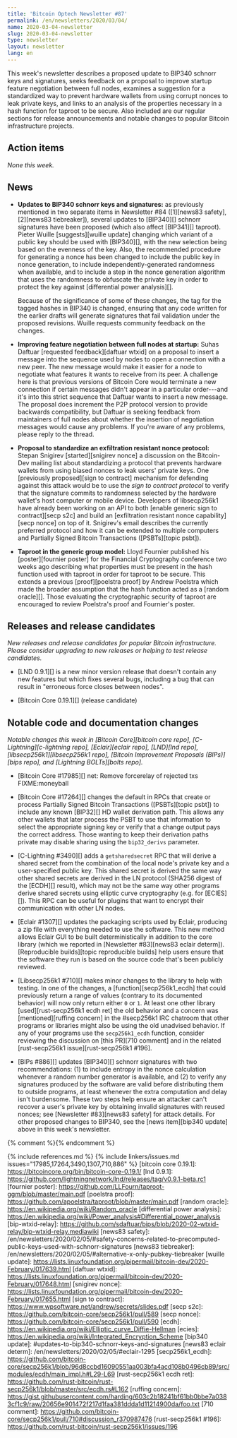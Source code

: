 ```yaml
---
title: 'Bitcoin Optech Newsletter #87'
permalink: /en/newsletters/2020/03/04/
name: 2020-03-04-newsletter
slug: 2020-03-04-newsletter
type: newsletter
layout: newsletter
lang: en
---
```

This week's newsletter describes a proposed update to BIP340 schnorr
keys and signatures, seeks feedback on a proposal to improve startup
feature negotiation between full nodes, examines a suggestion for a
standardized way to prevent hardware wallets from using corrupt nonces
to leak private keys, and links to an analysis of the properties necessary in a
hash function for taproot to be secure.  Also included are our
regular sections for release announcements and notable changes to
popular Bitcoin infrastructure projects.

## Action items

*None this week.*

## News

- **Updates to BIP340 schnorr keys and signatures:** as previously
  mentioned in two separate items in Newsletter #84 ([1][news83 safety], [2][news83 tiebreaker]),
  several updates to [BIP340][] schnorr signatures have been proposed
  (which also affect [BIP341][] taproot).  Pieter Wuille [suggests][wuille
  update] changing which variant of a public key should be used with
  [BIP340][], with the new selection being based on the evenness of the
  key.  Also, the recommended procedure for generating a nonce has been
  changed to include the public key in nonce generation, to include
  independently-generated randomness when available, and to include a step in the nonce
  generation algorithm that uses the randomness to obfuscate the private key
  in order to protect the key against [differential power analysis][].

    Because of the significance of some of these changes, the tag for
    the tagged hashes in BIP340 is changed, ensuring that any code
    written for the earlier drafts will generate signatures that fail
    validation under the proposed revisions.  Wuille requests community
    feedback on the changes.

- **Improving feature negotiation between full nodes at startup:** Suhas
  Daftuar [requested feedback][daftuar wtxid] on a proposal to insert a
  message into the sequence used by nodes to open a connection with a
  new peer.  The new message would make it easier for a node to
  negotiate what features it wants to receive from its peer.  A
  challenge here is that previous versions of Bitcoin Core would
  terminate a new connection if certain messages didn't appear in a
  particular order---and it's into this strict sequence that Daftuar
  wants to insert a new message.  The proposal does increment the P2P
  protocol version to provide backwards compatibility, but Daftuar is
  seeking feedback from maintainers of full nodes about whether the
  insertion of negotiation messages would cause any problems.  If you're
  aware of any problems, please reply to the thread.

- **Proposal to standardize an exfiltration resistant nonce protocol:** Stepan
  Snigirev [started][snigirev nonce] a discussion on the Bitcoin-Dev
  mailing list about standardizing a protocol that prevents hardware
  wallets from using biased nonces to leak
  users' private keys.  One [previously proposed][sign to contract]
  mechanism for defending against this attack would be to use the *sign
  to contract protocol* to verify that the signature commits to
  randomness selected by the hardware wallet's host computer or mobile
  device.  Developers of libsecp256k1 have already been working on an
  API to both [enable generic sign to contract][secp s2c] and build an
  [exfiltration resistant nonce capability][secp nonce] on top of it.  Snigirev's
  email describes the currently preferred protocol and how it can be
  extended to multiple computers and Partially Signed Bitcoin
  Transactions ([PSBTs][topic psbt]).

- **Taproot in the generic group model:** Lloyd Fournier published his
  [poster][fournier poster] for the Financial Cryptography conference
  two weeks ago describing what properties must be present in the hash
  function used with taproot in order for taproot to be secure.  This
  extends a previous [proof][poelstra proof] by Andrew Poelstra which
  made the broader assumption that the hash function acted as a [random
  oracle][].  Those evaluating the cryptographic security of taproot are
  encouraged to review Poelstra's proof and Fournier's poster.

## Releases and release candidates

*New releases and release candidates for popular Bitcoin infrastructure.
Please consider upgrading to new releases or helping to test release
candidates.*

- [LND 0.9.1][] is a new minor version release that doesn't contain any
  new features but which fixes several bugs, including a bug that can
  result in "erroneous force closes between nodes".

- [Bitcoin Core 0.19.1][] (release candidate)

## Notable code and documentation changes

*Notable changes this week in [Bitcoin Core][bitcoin core repo],
[C-Lightning][c-lightning repo], [Eclair][eclair repo], [LND][lnd repo],
[libsecp256k1][libsecp256k1 repo], [Bitcoin Improvement Proposals
(BIPs)][bips repo], and [Lightning BOLTs][bolts repo].*

- [Bitcoin Core #17985][] net: Remove forcerelay of rejected txs FIXME:moneyball

- [Bitcoin Core #17264][] changes the default in RPCs that create or
  process Partially Signed Bitcoin Transactions ([PSBTs][topic psbt])
  to include any known [BIP32][] HD wallet derivation path.  This allows
  any other wallets that later process the PSBT to use that information
  to select the appropriate signing key or verify that a change output
  pays the correct address.  Those wanting to keep their derivation
  paths private may disable sharing using the `bip32_derivs`
  parameter.

- [C-Lightning #3490][] adds a `getsharedsecret` RPC that will derive a
  shared secret from the combination of the local node's private key and
  a user-specified public key.  This shared secret is derived the same
  way other shared secrets are derived in the LN protocol (SHA256 digest of the
  [ECDH][] result), which may not be the same way other programs derive
  shared secrets using elliptic curve cryptography (e.g. for [ECIES][]).
  This RPC can be useful for plugins that want to encrypt their
  communication with other LN nodes.

- [Eclair #1307][] updates the packaging scripts used by Eclair,
  producing a zip file with everything needed to use the software.  This
  new method allows Eclair GUI to be built deterministically in addition
  to the core library (which we reported in [Newsletter #83][news83
  eclair determ]).  [Reproducible builds][topic reproducible builds] help users ensure that the
  software they run is based on the source code that's been publicly
  reviewed.

- [Libsecp256k1 #710][] makes minor changes to the library to help with
  testing.  In one of the changes, a [function][secp256k1_ecdh] that
  could previously return a range of values (contrary to its documented
  behavior) will now only return either `0` or `1`.  At least one other
  library [used][rust-secp256k1 ecdh ret] the old behavior and a concern
  was [mentioned][ruffing concern] in the #secp256k1 IRC chatroom that
  other programs or libraries might also be using the old unadvised
  behavior.  If any of your programs use the `secp256k1_ecdh` function,
  consider reviewing the discussion on [this PR][710 comment] and in the
  related [rust-secp256k1 issue][rust-secp256k1 #196].

- [BIPs #886][] updates [BIP340][] schnorr signatures with two
  recommendations: (1) to include entropy in the nonce calculation
  whenever a random number generator is available, and (2) to verify any
  signatures produced by the software are valid before distributing them
  to outside programs, at least whenever the extra computation and delay
  isn't burdensome.  These two steps help ensure an attacker can't
  recover a user's private key by obtaining invalid signatures with
  reused nonces; see [Newsletter #83][news83 safety] for attack details.
  For other proposed changes to BIP340, see the [news item][bip340
  update] above in this week's newsletter.

{% comment %}<!-- BOLTs #714 merged but reverted -->{% endcomment %}

{% include references.md %}
{% include linkers/issues.md issues="17985,17264,3490,1307,710,886" %}
[bitcoin core 0.19.1]: https://bitcoincore.org/bin/bitcoin-core-0.19.1/
[lnd 0.9.1]: https://github.com/lightningnetwork/lnd/releases/tag/v0.9.1-beta.rc1
[fournier poster]: https://github.com/LLFourn/taproot-ggm/blob/master/main.pdf
[poelstra proof]: https://github.com/apoelstra/taproot/blob/master/main.pdf
[random oracle]: https://en.wikipedia.org/wiki/Random_oracle
[differential power analysis]: https://en.wikipedia.org/wiki/Power_analysis#Differential_power_analysis
[bip-wtxid-relay]: https://github.com/sdaftuar/bips/blob/2020-02-wtxid-relay/bip-wtxid-relay.mediawiki
[news83 safety]: /en/newsletters/2020/02/05/#safety-concerns-related-to-precomputed-public-keys-used-with-schnorr-signatures
[news83 tiebreaker]: /en/newsletters/2020/02/05/#alternative-x-only-pubkey-tiebreaker
[wuille update]: https://lists.linuxfoundation.org/pipermail/bitcoin-dev/2020-February/017639.html
[daftuar wtxid]: https://lists.linuxfoundation.org/pipermail/bitcoin-dev/2020-February/017648.html
[snigirev nonce]: https://lists.linuxfoundation.org/pipermail/bitcoin-dev/2020-February/017655.html
[sign to contract]: https://www.wpsoftware.net/andrew/secrets/slides.pdf
[secp s2c]: https://github.com/bitcoin-core/secp256k1/pull/589
[secp nonce]: https://github.com/bitcoin-core/secp256k1/pull/590
[ecdh]: https://en.wikipedia.org/wiki/Elliptic_curve_Diffie-Hellman
[ecies]: https://en.wikipedia.org/wiki/Integrated_Encryption_Scheme
[bip340 update]: #updates-to-bip340-schnorr-keys-and-signatures
[news83 eclair determ]: /en/newsletters/2020/02/05/#eclair-1295
[secp256k1_ecdh]: https://github.com/bitcoin-core/secp256k1/blob/96d8ccbd16090551aa003bfa4acd108b0496cb89/src/modules/ecdh/main_impl.h#L29-L69
[rust-secp256k1 ecdh ret]: https://github.com/rust-bitcoin/rust-secp256k1/blob/master/src/ecdh.rs#L162
[ruffing concern]: https://gist.githubusercontent.com/harding/603c2b18241bf61bb0bbe7a0383cf1c9/raw/20656e901472f217d1faa381ddda1d11214900da/foo.txt
[710 comment]: https://github.com/bitcoin-core/secp256k1/pull/710#discussion_r370987476
[rust-secp256k1 #196]: https://github.com/rust-bitcoin/rust-secp256k1/issues/196
